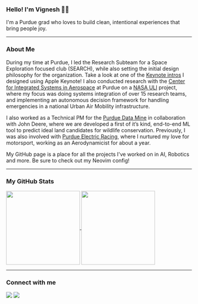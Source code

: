 ### Hello! I'm Vignesh 👋🏽

I'm a Purdue grad who loves to build clean, intentional experiences that bring people joy.

---

### About Me

During my time at Purdue, I led the Research Subteam for a Space Exploration focused club (SEARCH), while also setting the initial design philosophy for the organization. Take a look at one of the [Keynote intros](https://youtu.be/BBiDQPIS-Bw) I designed using Apple Keynote! I also conducted research with the [Center for Integrated Systems in Aerospace](https://engineering.purdue.edu/SoSL) at Purdue on a [NASA ULI](https://www.nasa.gov/aeroresearch/programs/tacp/ui-uli) project, where my focus was doing systems integration of over 15 research teams, and implementing an autonomous decision framework for handling emergencies in a national Urban Air Mobility infrastructure.

I also worked as a Technical PM for the [Purdue Data Mine](https://www.datamine.purdue.edu) in collaboration with John Deere, where we are developed a first of it’s kind, end-to-end ML tool to predict ideal land candidates for wildlife conservation. Previously, I was also involved with [Purdue Electric Racing](https://www.purdueelectricracing.tech/), where I nurtured my love for motorsport, working as an Aerodynamicist for about a year.

My GitHub page is a place for all the projects I've worked on in AI, Robotics and more. Be sure to check out my Neovim config!

---
### My GitHub Stats 

<a href="https://github.com/anuraghazra/github-readme-stats">
  <img height=200 align="center" src="https://github-readme-stats.vercel.app/api/pin/?username=vigneshsundararajan&repo=nvim-config" />
</a>
<a href="https://github.com/anuraghazra/convoychat">
  <img height=200 align="center" src="https://github-readme-stats.vercel.app/api/top-langs?username=vigneshsundararajan&layout=compact&langs_count=8&card_width=320" />
</a>

--- 
### Connect with me 

<a href="https://www.linkedin.com/in/sundararajan-vignesh/"><img src="https://img.shields.io/badge/LinkedIn-0077B5?style=for-the-badge&logo=linkedin&logoColor=white"></a>
<a href="https://github.com/vigneshsundararajan"><img src="https://img.shields.io/badge/GitHub-100000?style=for-the-badge&logo=github&logoColor=white"></a>
<!--
**vigneshsundararajan/vigneshsundararajan** is a ✨ _special_ ✨ repository because its `README.md` (this file) appears on your GitHub profile.

Here are some ideas to get you started:

- 🔭 I’m currently working on ...
- 🌱 I’m currently learning ...
- 👯 I’m looking to collaborate on ...
- 🤔 I’m looking for help with ...
- 💬 Ask me about ...
- 📫 How to reach me: ...
- 😄 Pronouns: ...
- ⚡ Fun fact: ...
-->
